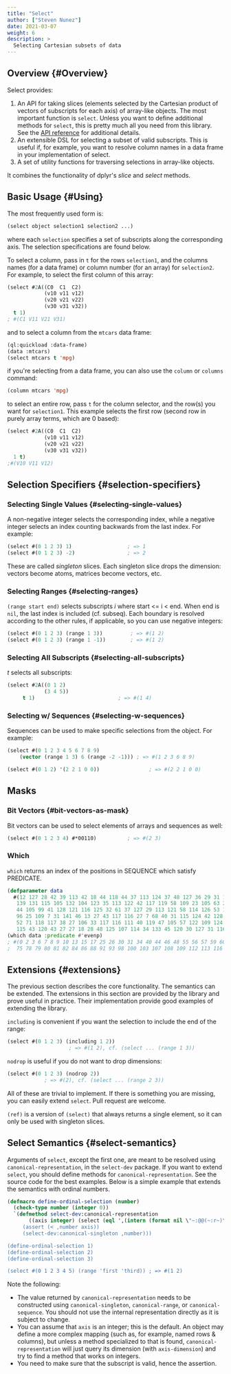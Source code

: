 ```yaml
---
title: "Select"
author: ["Steven Nunez"]
date: 2021-03-07
weight: 6
description: >
  Selecting Cartesian subsets of data
---
```


## Overview {#Overview}

Select provides:

1.  An API for taking slices (elements selected by the Cartesian
    product of vectors of subscripts for each axis) of array-like
    objects.  The most important function is `select`. Unless you want
    to define additional methods for `select`, this is pretty much
    all you need from this library.  See the [API reference](https://lisp-stat.github.io/select/) for
    additional details.
2.  An extensible DSL for selecting a subset of valid
    subscripts.  This is useful if, for example, you want to resolve
    column names in a data frame in your implementation of select.
3.  A set of utility functions for traversing selections in
    array-like objects.

It combines the functionality of dplyr's _slice_ and _select_ methods.

## Basic Usage {#Using}

The most frequently used form is:

<a id="code-snippet--simple-select-example"></a>
```lisp
(select object selection1 selection2 ...)
```

where each `selection` specifies a set of subscripts along the
corresponding axis.  The selection specifications are found below.

To select a column, pass in `t` for the rows `selection1`, and the
columns names (for a data frame) or column number (for an array) for
`selection2`.  For example, to select the first column of this array:

```lisp
(select #2A((C0  C1  C2)
            (v10 v11 v12)
		    (v20 v21 v22)
		    (v30 v31 v32))
  t 1)
; #(C1 V11 V21 V31)
```

and to select a column from the `mtcars` data frame:

```lisp
(ql:quickload :data-frame)
(data :mtcars)
(select mtcars t 'mpg)
```

if you're selecting from a data frame, you can also use the `column`
or `columns` command:

```lisp
(column mtcars 'mpg)
```

to select an entire row, pass `t` for the column selector, and the
row(s) you want for `selection1`.  This example selects the first row
(second row in purely array terms, which are 0 based):

```lisp
(select #2A((C0  C1  C2)
            (v10 v11 v12)
		    (v20 v21 v22)
		    (v30 v31 v32))
  1 t)
;#(V10 V11 V12)
```


## Selection Specifiers {#selection-specifiers}


### Selecting Single Values {#selecting-single-values}

A non-negative integer selects the corresponding index, while a
negative integer selects an index counting backwards from the last
index.  For example:

<a id="code-snippet--example-select-single-value"></a>
```lisp
(select #(0 1 2 3) 1)                  ; => 1
(select #(0 1 2 3) -2)                 ; => 2
```

These are called _singleton_ slices.  Each singleton slice drops the
dimension: vectors become atoms, matrices become vectors, etc.


### Selecting Ranges {#selecting-ranges}

`(range start end)` selects subscripts _i_ where start <= i < end.
When end is `nil`, the last index is included (cf. subseq).  Each
boundary is resolved according to the other rules, if applicable, so
you can use negative integers:

<a id="code-snippet--example-select-range"></a>
```lisp
(select #(0 1 2 3) (range 1 3))         ; => #(1 2)
(select #(0 1 2 3) (range 1 -1))        ; => #(1 2)
```


### Selecting All Subscripts {#selecting-all-subscripts}

_t_ selects all subscripts:

<a id="code-snippet--example-select-all"></a>
```lisp
(select #2A((0 1 2)
	        (3 4 5))
	 t 1)                           ; => #(1 4)
```


### Selecting w/ Sequences {#selecting-w-sequences}

Sequences can be used to make specific selections from the object.  For example:

<a id="code-snippet--example-select-with-sequence"></a>
```lisp
(select #(0 1 2 3 4 5 6 7 8 9)
	(vector (range 1 3) 6 (range -2 -1))) ; => #(1 2 3 6 8 9)

(select #(0 1 2) '(2 2 1 0 0))                ; => #(2 2 1 0 0)
```

## Masks

### Bit Vectors {#bit-vectors-as-mask}

Bit vectors can be used to select elements of arrays and sequences
as well:

<a id="code-snippet--example-select-bitmask"></a>
```lisp
(select #(0 1 2 3 4) #*00110)          ; => #(2 3)
```

### Which
`which` returns an index of the positions in SEQUENCE which satisfy PREDICATE.

```lisp
(defparameter data
  #(12 127 28 42 39 113 42 18 44 118 44 37 113 124 37 48 127 36 29 31 125
   139 131 115 105 132 104 123 35 113 122 42 117 119 58 109 23 105 63 27
   44 105 99 41 128 121 116 125 32 61 37 127 29 113 121 58 114 126 53 114
   96 25 109 7 31 141 46 13 27 43 117 116 27 7 68 40 31 115 124 42 128 146
   52 71 118 117 38 27 106 33 117 116 111 40 119 47 105 57 122 109 124
   115 43 120 43 27 27 18 28 48 125 107 114 34 133 45 120 30 127 31 116))
(which data :predicate #'evenp)
; #(0 2 3 6 7 8 9 10 13 15 17 25 26 30 31 34 40 44 46 48 55 56 57 59 60 66 71 74
;  75 78 79 80 81 82 84 86 88 91 93 98 100 103 107 108 109 112 113 116 117 120)
```

## Extensions {#extensions}

The previous section describes the core functionality. The semantics
can be extended.  The extensions in this section are provided by the
library and prove useful in practice. Their implementation provide
good examples of extending the library.

`including` is convenient if you want the selection to include the
end of the range:

<a id="code-snippet--example-select-including"></a>
```lisp
(select #(0 1 2 3) (including 1 2))
				    ; => #(1 2), cf. (select ... (range 1 3))
```

`nodrop` is useful if you do not want to drop dimensions:

<a id="code-snippet--example-select-including"></a>
```lisp
(select #(0 1 2 3) (nodrop 2))
			; => #(2), cf. (select ... (range 2 3))
```

All of these are trivial to implement. If there is something you are
missing, you can easily extend `select`.  Pull request are
welcome.

`(ref)` is a version of `(select)` that always returns a single
element, so it can only be used with singleton slices.


## Select Semantics {#select-semantics}

Arguments of `select`, except the first one, are meant to be
resolved using `canonical-representation`, in the `select-dev`
package. If you want to extend `select`, you should define methods
for `canonical-representation`. See the source code for the best
examples. Below is a simple example that extends the semantics with
ordinal numbers.

<a id="code-snippet--example-select-including"></a>
```lisp
(defmacro define-ordinal-selection (number)
  (check-type number (integer 0))
  `(defmethod select-dev:canonical-representation
       ((axis integer) (select (eql ',(intern (format nil \"~:@@(~:r~)\" number)))))
     (assert (< ,number axis))
     (select-dev:canonical-singleton ,number)))

(define-ordinal-selection 1)
(define-ordinal-selection 2)
(define-ordinal-selection 3)

(select #(0 1 2 3 4 5) (range 'first 'third)) ; => #(1 2)
```

Note the following:

-   The value returned by `canonical-representation` needs to be
    constructed using `canonical-singleton`, `canonical-range`, or
    `canonical-sequence`. You should not use the internal
    representation directly as it is subject to change.
-   You can assume that `axis` is an integer; this is the
    default. An object may define a more complex mapping (such as, for
    example, named rows & columns), but unless a method specialized to
    that is found, `canonical-representation` will just query its
    dimension (with `axis-dimension`) and try to find a method
    that works on integers.
-   You need to make sure that the subscript is valid, hence the
    assertion.
